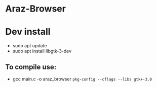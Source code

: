 # Araz-Browser

# Dev install
- sudo apt update
- sudo apt install libgtk-3-dev
## To compile use:
- gcc main.c -o araz_browser `pkg-config --cflags --libs gtk+-3.0`